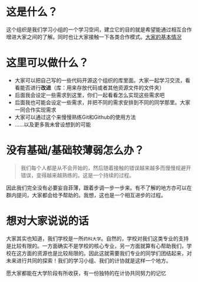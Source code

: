 # 这是什么？
这个组织是我们学习小组的一个学习空间，建立它的目的就是希望能通过相互合作增进大家之间的了解。同时也让大家接触一下各类合作模式。[大家的基本情况](https://github.com/0Night-to-Five0/MembersInfo)

# 这里可以做什么？
- 大家可以把自己写的一些代码开源这个组织的库里面。大家一起学习交流，看看能否进行**改进**（库：用来存放代码或者其他资源文件的文件夹）
- 后面我会设定一些需求到这里，你们一起看看怎么实现这些需求吧
- 后面我也可能会设定一些需求，并把不同的需求安排到不同的同学那里。大家一同合作实现需求
- 大家可以通过这个来慢慢熟练Git和Github的使用方法
- ……以及更多我未曾设想到的可能

# 没有基础/基础较薄弱怎么办？
>我们每个人都是从不会开始的，然后随着接触的错误越来越多而慢慢规避开错误，变得越来越熟练的。这是一个持续的过程。

因此我们完全没有必要妄自菲薄，跟着步调一步一步来。有不了解的地方亦可以在群内提问，大家都会给予帮助的。我想，这也是一个相互进步的过程。

# 想对大家说说的话
大家其实也知道，我们学校是一所`药科大学`。自然的，学校对我们这类专业的支持是比较有限的。一方面确实不是学校的核心专业，另一方面就算有心帮助我们，学校在这方面的资源也是比较局限的。因此这就需要我们专业的同学们团结起来，对未来进行共同的探索！我们的学习小组、我们的计协就是这样一个地方。

愿大家都能在大学阶段有所收获，有一份独特的在计协共同努力的记忆